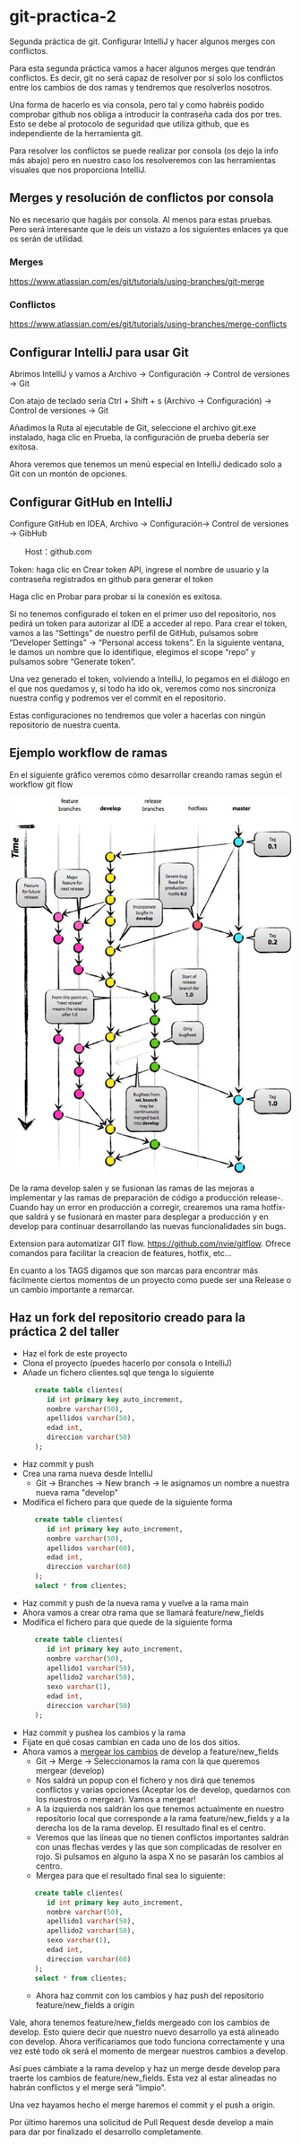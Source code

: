 # git-practica-2
Segunda práctica de git. Configurar IntelliJ y hacer algunos merges con conflictos.

Para esta segunda práctica vamos a hacer algunos merges que tendrán conflictos. Es decir, git no será capaz de resolver por sí solo los conflictos entre los cambios de dos ramas y tendremos que resolverlos nosotros. 

Una forma de hacerlo es via consola, pero tal y como habréis podido comprobar github nos obliga a introducir la contraseña cada dos por tres. Esto se debe al protocolo de seguridad que utiliza github, que es independiente de la herramienta git. 

Para resolver los conflictos se puede realizar por consola (os dejo la info más abajo) pero en nuestro caso los resolveremos con las herramientas visuales que nos proporciona IntelliJ. 

## Merges y resolución de conflictos por consola
No es necesario que hagáis por consola. Al menos para estas pruebas. Pero será interesante que le deis un vistazo a los siguientes enlaces ya que os serán de utilidad.

### Merges

  https://www.atlassian.com/es/git/tutorials/using-branches/git-merge
  
### Conflictos

  https://www.atlassian.com/es/git/tutorials/using-branches/merge-conflicts


## Configurar IntelliJ para usar Git

Abrimos IntelliJ y vamos a Archivo -> Configuración  -> Control de versiones -> Git

Con atajo de teclado sería  Ctrl + Shift + s (Archivo -> Configuración) -> Control de versiones -> Git

Añadimos la Ruta al ejecutable de Git, seleccione el archivo git.exe instalado, haga clic en Prueba, la configuración de prueba debería ser exitosa.

Ahora veremos que tenemos un menú especial en IntelliJ dedicado solo a Git con un montón de opciones.

## Configurar GitHub en IntelliJ
Configure GitHub en IDEA, Archivo -> Configuración-> Control de versiones -> GibHub

　　Host：github.com

Token: haga clic en Crear token API, ingrese el nombre de usuario y la contraseña registrados en github para generar el token

Haga clic en Probar para probar si la conexión es exitosa.

Si no tenemos configurado el token en el primer uso del repositorio, nos pedirá un token para autorizar al IDE a acceder al repo. Para crear el token, vamos a las “Settings” de nuestro perfil de GitHub, pulsamos sobre “Developer Settings” -> “Personal access tokens”. En la siguiente ventana, le damos un nombre que lo identifique, elegimos el scope “repo” y pulsamos sobre “Generate token”.

Una vez generado el token, volviendo a IntelliJ, lo pegamos en el diálogo en el que nos quedamos y, si todo ha ido ok, veremos como nos sincroniza nuestra config y podremos ver el commit en el repositorio.

Estas configuraciones no tendremos que voler a hacerlas con ningún repositorio de nuestra cuenta.

## Ejemplo workflow de ramas 

En el siguiente gráfico veremos cómo desarrollar creando ramas según el workflow git flow

![workflow](./git_flow.jpg)

De la rama develop salen y se fusionan las ramas de las mejoras a implementar y las ramas de preparación de código a producción release-. Cuando hay un error en producción a corregir, crearemos una rama hotfix- que saldrá y se fusionará en master para desplegar a producción y en develop para continuar desarrollando las nuevas funcionalidades sin bugs.

Extension para automatizar GIT flow. https://github.com/nvie/gitflow. Ofrece comandos para facilitar la creacion de features, hotfix, etc…

En cuanto a los TAGS digamos que son marcas para encontrar más fácilmente ciertos momentos de un proyecto como puede ser una Release o un cambio importante a remarcar.

## Haz un fork del repositorio creado para la práctica 2 del taller
- Haz el fork de este proyecto
- Clona el proyecto (puedes hacerlo por consola o IntelliJ)
- Añade un fichero clientes.sql que tenga lo siguiente
   ```sql
      create table clientes(
         id int primary key auto_increment,
         nombre varchar(50),
         apellidos varchar(50),
         edad int,
         direccion varchar(50)
      );
   ```
- Haz commit y push
- Crea una rama nueva desde IntelliJ
  - Git -> Branches -> New branch -> le asignamos un nombre a nuestra nueva rama "develop"
- Modifica el fichero para que quede de la siguiente forma
   ```sql
      create table clientes(
         id int primary key auto_increment,
         nombre varchar(50),
         apellidos varchar(60),
         edad int,
         direccion varchar(60)
      );
      select * from clientes;
   ```     
- Haz commit y push de la nueva rama y vuelve a la rama main
- Ahora vamos a crear otra rama que se llamará feature/new_fields
- Modifica el fichero para que quede de la siguiente forma
   ```sql
      create table clientes(
         id int primary key auto_increment,
         nombre varchar(50),
         apellido1 varchar(50),
         apellido2 varchar(50),
         sexo varchar(1),
         edad int,
         direccion varchar(50)
      );
   ``` 
- Haz commit y pushea los cambios y la rama
- Fijate en qué cosas cambian en cada uno de los dos sitios.
- Ahora vamos a [mergear los cambios](https://www.jetbrains.com/help/idea/resolving-conflicts.html#distributed-version-control-systems) de develop a feature/new_fields
  - Git -> Merge -> Seleccionamos la rama con la que queremos mergear (develop)
  - Nos saldrá un popup con el fichero y nos dirá que tenemos conflictos y varias opciones (Aceptar los de develop, quedarnos con los nuestros o mergear). Vamos a mergear!
  - A la izquierda nos saldrán los que tenemos actualmente en nuestro repositorio local que corresponde a la rama feature/new_fields y a la derecha los de la rama develop. El resultado final es el centro. 
  - Veremos que las líneas que no tienen conflictos importantes saldrán con unas flechas verdes y las que son complicadas de resolver en rojo. Si pulsamos en alguno la aspa X no se pasarán los cambios al centro.
  - Mergea para que el resultado final sea lo siguiente:
   ```sql
      create table clientes(
         id int primary key auto_increment,
         nombre varchar(50),
         apellido1 varchar(50),
         apellido2 varchar(50),
         sexo varchar(1),
         edad int,
         direccion varchar(60)
      );
      select * from clientes;
   ``` 
  - Ahora haz commit con los cambios y haz push del repositorio feature/new_fields a origin

Vale, ahora tenemos feature/new_fields mergeado con los cambios de develop. Esto quiere decir que nuestro nuevo desarrollo ya está alineado con develop. Ahora verificaríamos que todo funciona correctamente y una vez esté todo ok será el momento de mergear nuestros cambios a develop.

Así pues cámbiate a la rama develop y haz un merge desde develop para traerte los cambios de feature/new_fields. Esta vez al estar alineadas no habrán conflictos y el merge será "limpio".

Una vez hayamos hecho el merge haremos el commit y el push a origin.

Por último haremos una solicitud de Pull Request desde develop a main para dar por finalizado el desarrollo completamente.
